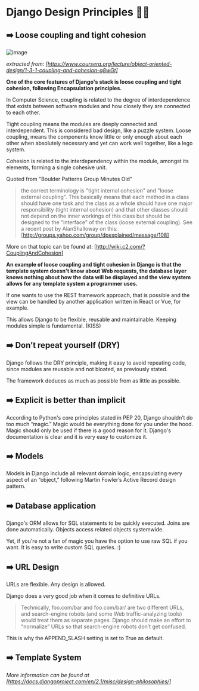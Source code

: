 # Django Design Principles 📐📏

## ➡️ Loose coupling and tight cohesion

![image](https://drive.google.com/uc?export=view&id=1akH6ytCH4pcvuo1a74hYE2uZP6HHUnoD "Cohesion")

*extracted from:
[https://www.coursera.org/lecture/object-oriented-design/1-3-1-coupling-and-cohesion-q8wGt]*

**One of the core features of Django's stack is loose coupling and tight cohesion, following Encapsulation principles.**

In Computer Science, coupling is related to the degree of interdependence that exists between software modules and how closely they are connected to each other.

Tight coupling means the modules are deeply connected and interdependent. This is considered bad design, like a puzzle system. Loose coupling, means the components know little or only enough about each other when absolutely necessary and yet can work well together, like a lego system.

Cohesion is related to the interdependency within the module, amongst its elements, forming a single cohesive unit.

Quoted from "Boulder Patterns Group Minutes Old"
>the correct terminology is "tight internal cohesion" and "loose external coupling". This basically means that each method in a class should have one task and the class as a whole should have one major responsibility (tight internal cohesion) and that other classes should not depend on the inner workings of this class but should be designed to the "interface" of the class (loose external coupling). See a recent post by AlanShalloway on this: [http://groups.yahoo.com/group/dpexplained/message/108]

More on that topic can be found at: [http://wiki.c2.com/?CouplingAndCohesion]

**An example of loose coupling and tight cohesion in Django is that the template system doesn't know about Web requests, the database layer knows nothing about how the data will be displayed and the view system allows for any template system a programmer uses.**

If one wants to use the REST framework approach, that is possible and the view can be handled by another application written in React or Vue, for example.

This allows Django to be flexible, reusable and maintainable. Keeping modules simple is fundamental. (KISS)

## ➡️ Don’t repeat yourself (DRY)

Django follows the DRY principle, making it easy to avoid repeating code, since modules are reusable and not bloated, as previously stated.

The framework deduces as much as possible from as little as possible.

## ➡️ Explicit is better than implicit

According to Python's core principles stated in PEP 20, Django shouldn’t do too much “magic.” Magic would be everything done for you under the hood. Magic should only be used if there is a good reason for it. Django's documentation is clear and it is very easy to customize it.

## ➡️ Models

Models in Django include all relevant domain logic, encapsulating every aspect of an “object,” following Martin Fowler’s Active Record design pattern.

## ➡️ Database application

Django's ORM allows for SQL statements to be quickly executed. Joins are done automatically. Objects access related objects systemwide.

Yet, if you're not a fan of magic you have the option to use raw SQL if you want. It is easy to write custom SQL queries. :)

## ➡️ URL Design

URLs are flexible. Any design is allowed.

Django does a very good job when it comes to definitive URLs.
> Technically, foo.com/bar and foo.com/bar/ are two different URLs, and search-engine robots (and some Web traffic-analyzing tools) would treat them as separate pages. Django should make an effort to “normalize” URLs so that search-engine robots don’t get confused.

This is why the APPEND_SLASH setting is set to True as default.

## ➡️ Template System


_More information can be found at [https://docs.djangoproject.com/en/2.1/misc/design-philosophies/]_
